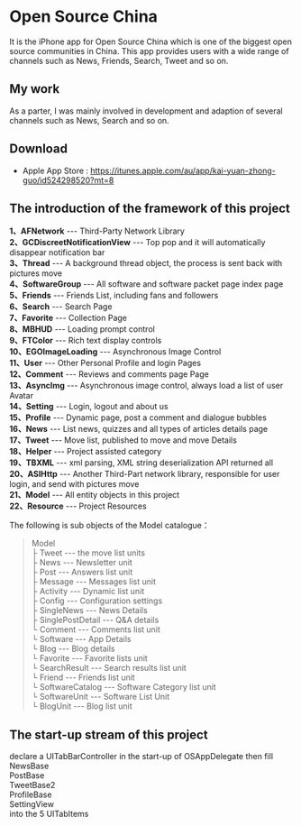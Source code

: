 Open Source China
==========
It is the iPhone app for Open Source China which is one of the biggest open source communities in China.
This app provides users with a wide range of channels such as News, Friends, Search, Tweet and so on.

My work
--------
As a parter, I was mainly involved in development and adaption of several channels such as News, Search and so on. 

Download
--------
- Apple App Store : https://itunes.apple.com/au/app/kai-yuan-zhong-guo/id524298520?mt=8

The introduction of the framework of this project
--------
**1、AFNetwork** --- Third-Party Network Library<br/>
**2、GCDiscreetNotificationView** --- Top pop and it will automatically disappear notification bar<br/>
**3、Thread** --- A background thread object, the process is sent back with pictures move<br/>
**4、SoftwareGroup** --- All software and software packet page index page<br/>
**5、Friends** --- Friends List, including fans and followers<br/>
**6、Search** --- Search Page<br/>
**7、Favorite** --- Collection Page<br/>
**8、MBHUD** --- Loading prompt control<br/>
**9、FTColor** --- Rich text display controls<br/>
**10、EGOImageLoading** --- Asynchronous Image Control<br/>
**11、User** --- Other Personal Profile and login Pages<br/>
**12、Comment** --- Reviews and comments page Page<br/>
**13、AsyncImg** --- Asynchronous image control, always load a list of user Avatar<br/>
**14、Setting** --- Login, logout and about us<br/>
**15、Profile** --- Dynamic page, post a comment and dialogue bubbles<br/>
**16、News** --- List news, quizzes and all types of articles details page<br/>
**17、Tweet** --- Move list, published to move and move Details<br/>
**18、Helper** --- Project assisted category<br/>
**19、TBXML** --- xml parsing, XML string deserialization API returned all<br/>
**20、ASIHttp** --- Another Third-Part network library, responsible for user login, and send with pictures move<br/>
**21、Model** --- All entity objects in this project<br/>
**22、Resource** --- Project Resources<br/>

The following is sub objects of the Model catalogue：
> Model<br>
> ├ Tweet --- the move list units<br>
> ├ News --- Newsletter unit<br>
> ├ Post --- Answers list unit<br>
> ├ Message --- Messages list unit<br>
> ├ Activity --- Dynamic list unit<br>
> ├ Config --- Configuration settings<br>
> ├ SingleNews --- News Details<br>
> ├ SinglePostDetail --- Q&A details<br>
> └ Comment --- Comments list unit<br>
> └ Software --- App Details<br>
> └ Blog --- Blog details<br>
> └ Favorite --- Favorite lists unit<br>
> └ SearchResult --- Search results list unit<br>
> └ Friend --- Friends list unit<br>
> └ SoftwareCatalog --- Software Category list unit<br>
> └ SoftwareUnit --- Software List Unit<br>
> └ BlogUnit --- Blog list unit<br>

The start-up stream of this project
--------
declare a UITabBarController in the start-up of OSAppDelegate then fill<br/>
NewsBase<br/>
PostBase<br/>
TweetBase2<br/>
ProfileBase<br/>
SettingView<br/>
into the 5 UITabItems
